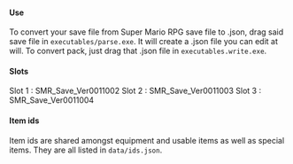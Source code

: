 #### Use

To convert your save file from Super Mario RPG save file to .json, drag said save file in `executables/parse.exe`. It will create a .json file you can edit at will. To convert pack, just drag that .json file in `executables.write.exe`.

#### Slots

Slot 1 : SMR_Save_Ver0011002
Slot 2 : SMR_Save_Ver0011003
Slot 3 : SMR_Save_Ver0011004

#### Item ids

Item ids are shared amongst equipment and usable items as well as special items. They are all listed in `data/ids.json`.